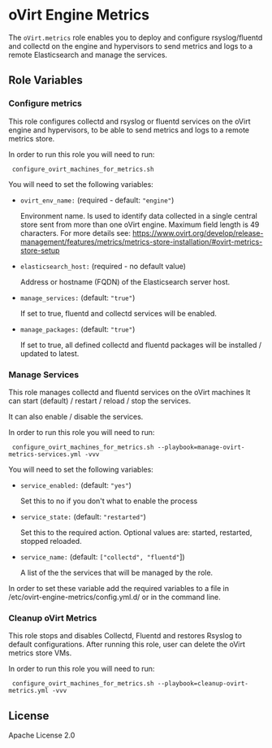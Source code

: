 oVirt Engine Metrics
====================

The `oVirt.metrics` role enables you to deploy and configure rsyslog/fluentd and collectd on the engine and hypervisors to send metrics and logs to a remote Elasticsearch
and manage the services.

Role Variables
--------------

### Configure metrics
This role configures collectd and rsyslog or fluentd services on the oVirt engine and hypervisors,
to be able to send metrics and logs to a remote metrics store.

In order to run this role you will need to run:

     configure_ovirt_machines_for_metrics.sh

You will need to set the following variables:

- `ovirt_env_name:` (required - default: `"engine"`)

  Environment name. Is used to identify data collected in a single central
  store sent from more than one oVirt engine.
  Maximum field length is 49 characters.
  For more details see:
  https://www.ovirt.org/develop/release-management/features/metrics/metrics-store-installation/#ovirt-metrics-store-setup

- `elasticsearch_host:` (required - no default value)

  Address or hostname (FQDN) of the Elasticsearch server host.

- `manage_services:` (default: `"true"`)

  If set to true, fluentd and collectd services will be enabled.

- `manage_packages:` (default: `"true"`)

  If set to true, all defined collectd and fluentd packages will be installed / updated to latest.


### Manage Services
This role manages collectd and fluentd services on the oVirt machines
It can start (default) / restart / reload / stop the services.

It can also enable / disable the services.


In order to run this role you will need to run:

     configure_ovirt_machines_for_metrics.sh --playbook=manage-ovirt-metrics-services.yml -vvv


You will need to set the following variables:

- `service_enabled:`  (default: `"yes"`)

  Set this to no if you don't what to enable the process

- `service_state:` (default: `"restarted"`)

  Set this to the required action. Optional values are: started, restarted, stopped reloaded.

- `service_name:` (default: `["collectd", "fluentd"`])

  A list of the the services that will be managed by the role.

In order to set these variable add the required variables to a file in
/etc/ovirt-engine-metrics/config.yml.d/ or in the command line.

### Cleanup oVirt Metrics
This role stops and disables Collectd, Fluentd and restores Rsyslog to default configurations.
After running this role, user can delete the oVirt metrics store VMs.

In order to run this role you will need to run:

     configure_ovirt_machines_for_metrics.sh --playbook=cleanup-ovirt-metrics.yml -vvv


License
-------

Apache License 2.0

